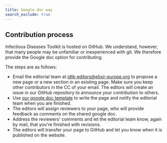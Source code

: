 ```yaml
---
title: Google doc way
search_exclude: true
---
```



## Contribution process

Infectious Diseases Toolkit is hosted on GitHub. We understand, however, that many people may be unfamiliar or inexperienced with git. We therefore provide the Google doc option for contributing.

The steps are as follows:
* Email the editorial team at [idtk-editors@elixir-europe.org](mailto:idtk-editors@elixir-europe.org) to propose a new page or a new section in an existing page. Make sure you keep other contributors in the CC of your email. The editors will create an issue in our GitHub repository to announce your contribution to others.  
* Use [our google doc template](https://docs.google.com/document/d/1kAYZaimOG6UR9wvTUn2Tzi-0pSO8eOarO-Kxpmg2HRM/edit?usp=sharing) to write the page and notify the editorial team when you are finished.
* The editors will assign reviewers to your page, who will provide feedback as comments on the shared google doc.
* Address the reviewers' comments and let the editorial team know, again by mail, that you're finished with revisions.
* The editors will transfer your page to GitHub and let you know when it is published on the website.


